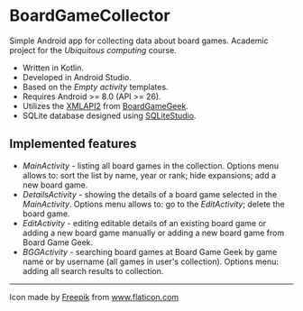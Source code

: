 # BoardGameCollector
Simple Android app for collecting data about board games. Academic project for the *Ubiquitous computing* course.
* Written in Kotlin.
* Developed in Android Studio.
* Based on the *Empty activity* templates.
* Requires Android >= 8.0 (API >= 26).
* Utilizes the <a href="https://boardgamegeek.com/wiki/page/BGG_XML_API2" title="BoardGameGeek">XMLAPI2</a> from <a href="https://boardgamegeek.com/" title="BoardGameGeek">BoardGameGeek</a>.
* SQLite database designed using <a href="https://sqlitestudio.pl/" title="SQLiteStudio">SQLiteStudio</a>.

## Implemented features
* *MainActivity* - listing all board games in the collection. Options menu allows to: sort the list by name, year or rank; hide expansions; add a new board game.
* *DetailsActivity* - showing the details of a board game selected in the *MainActivity*. Options menu allows to: go to the *EditActivity*; delete the board game.
* *EditActivity* - editing editable details of an existing board game or adding a new board game manually or adding a new board game from Board Game Geek.
* *BGGActivity* - searching board games at Board Game Geek by game name or by username (all games in user's collection). Options menu: adding all search results to collection.

___
Icon made by <a href="https://www.freepik.com" title="Freepik">Freepik</a> from <a href="https://www.flaticon.com/" title="Flaticon">www.flaticon.com</a>
